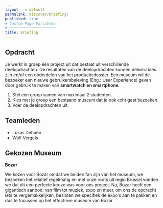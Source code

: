 ```yaml
---
layout   : default
permalink: discover/briefing/
published: true
# Custom Page Variables
# ─────────────────────
title: Briefing
---
```


Opdracht
--------

Je werkt in groep één project uit dat bestaat uit verschillende deelopdrachten. De resultaten van de deelopdrachten kunnen deliverables zijn en/of een onderdelen van het productiedossier.
Een museum wil de bezoeker een nieuwe gebruikersbeleving (Eng.: User Experience) geven door gebruik te maken van **smartwatch en smartphone**.

  1. Stel een groep samen van maximaal 2 studenten.
  1. Kies met je groep een bestaand museum dat je ook echt gaat bezoeken.
  1. Voer de deelopdrachten uit.

Teamleden
---------

 - Lukas Dehaen
 - Wolf Vergels

Gekozen Museum
--------------

**Bozar**

We kozen voor Bozar omdat we beiden fan zijn van het museum, we bezoeken het relatief regelmatig en met onze roots uit regio Brussel vonden we dat dit een perfecte keuze was voor ons project.
Nu, Bozar heeft een gigantisch aanbod; van film tot muziek, expo en meer, om ons de opdracht iets te vergemakkelijken, besloten we specifiek de expo's aan te pakken en dus te focussen
op het effectieve museum van Bozar.


